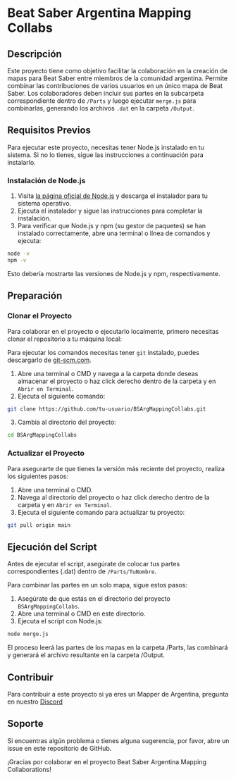 # Beat Saber Argentina Mapping Collabs

## Descripción
Este proyecto tiene como objetivo facilitar la colaboración en la creación de mapas para Beat Saber entre miembros de la comunidad argentina. Permite combinar las contribuciones de varios usuarios en un único mapa de Beat Saber. Los colaboradores deben incluir sus partes en la subcarpeta correspondiente dentro de `/Parts` y luego ejecutar `merge.js` para combinarlas, generando los archivos `.dat` en la carpeta `/Output`.

## Requisitos Previos

Para ejecutar este proyecto, necesitas tener Node.js instalado en tu sistema. Si no lo tienes, sigue las instrucciones a continuación para instalarlo.

### Instalación de Node.js

1. Visita [la página oficial de Node.js](https://nodejs.org/) y descarga el instalador para tu sistema operativo.
2. Ejecuta el instalador y sigue las instrucciones para completar la instalación.
3. Para verificar que Node.js y npm (su gestor de paquetes) se han instalado correctamente, abre una terminal o línea de comandos y ejecuta:

```bash
node -v
npm -v
```
Esto debería mostrarte las versiones de Node.js y npm, respectivamente.

## Preparación

### Clonar el Proyecto

Para colaborar en el proyecto o ejecutarlo localmente, primero necesitas clonar el repositorio a tu máquina local:

Para ejecutar los comandos necesitas tener `git` instalado, puedes descargarlo de [git-scm.com](https://git-scm.com/).

1. Abre una terminal o CMD y navega a la carpeta donde deseas almacenar el proyecto o haz click derecho dentro de la carpeta y en `Abrir en Terminal`.
2. Ejecuta el siguiente comando:
```bash
git clone https://github.com/tu-usuario/BSArgMappingCollabs.git
```
3. Cambia al directorio del proyecto:
```bash
cd BSArgMappingCollabs
```

### Actualizar el Proyecto

Para asegurarte de que tienes la versión más reciente del proyecto, realiza los siguientes pasos:

1. Abre una terminal o CMD.
2. Navega al directorio del proyecto o haz click derecho dentro de la carpeta y en `Abrir en Terminal`.
3. Ejecuta el siguiente comando para actualizar tu proyecto:
```bash
git pull origin main
```

## Ejecución del Script

Antes de ejecutar el script, asegúrate de colocar tus partes correspondientes (.dat) dentro de `/Parts/TuNombre`.

Para combinar las partes en un solo mapa, sigue estos pasos:

1. Asegúrate de que estás en el directorio del proyecto `BSArgMappingCollabs`.
2. Abre una terminal o CMD en este directorio.
3. Ejecuta el script con Node.js:
```bash
node merge.js
```
El proceso leerá las partes de los mapas en la carpeta /Parts, las combinará y generará el archivo resultante en la carpeta /Output.

## Contribuir
Para contribuir a este proyecto si ya eres un Mapper de Argentina, pregunta en nuestro [Discord](https://discord.gg/vrargentina)

## Soporte
Si encuentras algún problema o tienes alguna sugerencia, por favor, abre un issue en este repositorio de GitHub.

¡Gracias por colaborar en el proyecto Beat Saber Argentina Mapping Collaborations!
